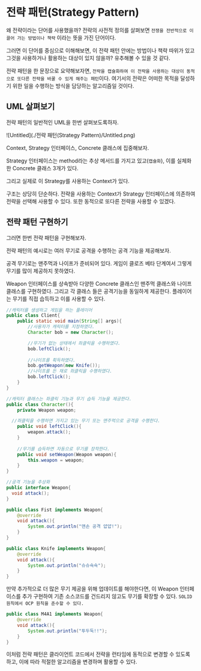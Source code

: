 # 전략 패턴(Strategy Pattern)

왜 전략이라는 단어를 사용했을까?  전략의 사전적 정의를 살펴보면 `전쟁을 전반적으로 이끌어 가는 방법이나 책략` 이라는 뜻을 가진 단어이다.

그러면 이 단어를 중심으로 이해해보면, 이 전략 패턴 안에는 방법이나 책략 따위가 있고 그것을 사용하거나 활용하는 대상이 있지 않을까? 유추해볼 수 있을 것 같다.

전략 패턴을 한 문장으로 요약해보자면, `전략을 캡슐화하여 이 전략을 사용하는 대상이 동적으로 또다른 전략을 바꿀 수 있게 해주는 패턴`이다. 여기서의 전략은 어떠한 목적을 달성하기 위한 일을 수행하는 방식을 담당하는 알고리즘일 것이다.

## UML 살펴보기

전략 패턴의 일반적인 UML을 한번 살펴보도록하자.

![Untitled](./전략 패턴(Strategy Pattern)/Untitled.png)

Context, Strategy 인터페이스, Concrete 클래스에 집중해보자.

Strategy 인터페이스는 method라는 추상 메서드를 가지고 있고(`캡슐화`), 이를 실체화한 Concrete 클래스 3개가 있다.

그리고 실제로 이 Strategy를 사용하는 Context가 있다.

구조는 상당히 단순하다. 전략을 사용하는 Context가 Strategy 인터페이스에 의존하여 전략을 선택해 사용할 수 있다. 또한 동적으로 또다른 전략을 사용할 수 있겠다.

## 전략 패턴 구현하기

그러면 한번 전략 패턴을 구현해보자.

전략 패턴의 예시로는 여러 무기로 공격을 수행하는 공격 기능을 제공해보자.

공격 무기로는 맨주먹과 나이프가 준비되어 있다. 게임이 클로즈 베타 단계여서 그렇게 무기를 많이 제공하지 못하였다.

Weapon 인터페이스를 상속받아 다양한 Concrete 클래스인 맨주먹 클래스와 나이프 클래스를 구현하였다. 그리고 각 클래스 들은 공격기능을 동일하게 제공한다. 플레이어는 무기를 직접 습득하고 이를 사용할 수 있다.

```java
//캐릭터를 생성하고 게임을 하는 플레이어
public class Client{
	public static void main(String[] args){
		//사용자가 캐릭터를 지정하였다.
		Character bob = new Character();

		//무기가 없는 상태에서 좌클릭을 수행하였다.	
		bob.leftClick();
		
		//나이프를 획득하였다.
		bob.getWeapon(new Knife());
		//나이프를 든 채로 좌클릭을 수행하였다.
		bob.leftClick();
	}
}
```

```java
//캐릭터 클래스는 좌클릭 기능과 무기 습득 기능을 제공한다.
public class Character(){
	private Weapon weapon;

  //좌클릭을 수행하면 가지고 있는 무기 또는 맨주먹으로 공격을 수행한다.
	public void leftClick(){
		weapon.attack();
	}
	
	//무기를 습득하면 자동으로 무기를 장착한다.
	public void setWeapon(Weapon weapon){
		this.weapon = weapon;
	}
}
```

```java
//공격 기능을 추상화
public interface Weapon{
  void attack();
}
```

```java
public class Fist implements Weapon{
	@override
	void attack(){
		System.out.println("맨손 공격 얍얍!");
	}
}
```

```java
public class Knife implements Weapon{
	@override
	void attack(){
		System.out.println("슈슈슉슉");
	}
}
```

만약 추가적으로 더 많은 무기 제공을 위해 업데이트를 해야한다면, 이 Weapon 인터페이스를 추가 구현하여 기존 소스코드를 건드리지 않고도 무기를 확장할 수 있다. `SOLID 원칙에서 OCP 원칙을 준수할 수 있다.`

```java
public class M4A1 implements Weapon{
	@override
	void attack(){
		System.out.println("투두둑!!");
	}
}
```

이처럼 전략 패턴은 클라이언트 코드에서 전략을 런타임에 동적으로 변경할 수 있도록 하고, 이에 따라 적절한 알고리즘을 변경하며 활용할 수 있다.